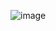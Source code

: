 ![image](https://user-images.githubusercontent.com/89120960/229279673-f4180720-cfa3-4b0c-9dc9-a8f702ba3577.png)
